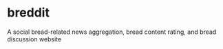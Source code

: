 # breddit
A social bread-related news aggregation, bread content rating, and bread discussion website
